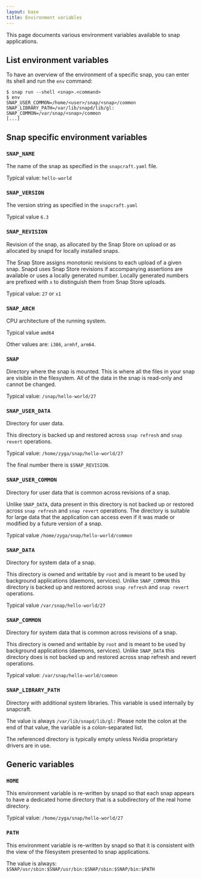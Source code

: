 ```yaml
---
layout: base
title: Environment variables
---
```


This page documents various environment variables available to snap applications.

## List environment variables

To have an overview of the environment of a specific snap, you can enter its shell and run the `env` command:

    $ snap run --shell <snap>.<command>
    $ env
    SNAP_USER_COMMON=/home/<user>/snap/<snap>/common
    SNAP_LIBRARY_PATH=/var/lib/snapd/lib/gl:
    SNAP_COMMON=/var/snap/<snap>/common
    [...]

## Snap specific environment variables

### `SNAP_NAME`

The name of the snap as specified in the `snapcraft.yaml` file.

Typical value: `hello-world`

### `SNAP_VERSION`

The version string as specified in the `snapcraft.yaml`

Typical value `6.3`

### `SNAP_REVISION`

Revision of the snap, as allocated by the Snap Store on upload or as allocated by snapd for locally installed snaps.

The Snap Store assigns monotonic revisions to each upload of a given snap. Snapd uses Snap Store revisions if accompanying assertions are available or uses a locally generated number. Locally generated numbers are prefixed with `x` to distinguish them from Snap Store uploads.

Typical value: `27` or `x1`

### `SNAP_ARCH`

CPU architecture of the running system.

Typical value `amd64`

Other values are: `i386`, `armhf`, `arm64`.

### `SNAP`

Directory where the snap is mounted. This is where all the files in your snap are visible in the filesystem.
All of the data in the snap is read-only and cannot be changed.

Typical value: `/snap/hello-world/27`

### `SNAP_USER_DATA`

Directory for user data.

This directory is backed up and restored across `snap refresh` and `snap revert` operations.

Typical value: `/home/zyga/snap/hello-world/27`

The final number there is `$SNAP_REVISION`.

### `SNAP_USER_COMMON`

Directory for user data that is common across revisions of a snap.

Unlike `SNAP_DATA`, data present in this directory is not backed up or restored across `snap refresh` and `snap revert` operations. The directory is suitable for large data that the application can access even if it was made or modified by a future version of a snap.

Typical value `/home/zyga/snap/hello-world/common`

### `SNAP_DATA`

Directory for system data of a snap.

This directory is owned and writable by `root` and is meant to be used by background applications (daemons, services). Unlike `SNAP_COMMON` this directory is backed up and restored across `snap refresh` and `snap revert` operations.

Typical value `/var/snap/hello-world/27`

### `SNAP_COMMON`

Directory for system data that is common across revisions of a snap.

This directory is owned and writable by `root` and is meant to be used by background applications (daemons, services). Unlike `SNAP_DATA` this directory does is not backed up and restored across snap refresh and revert operations.

Typical value: `/var/snap/hello-world/common`

### `SNAP_LIBRARY_PATH`

Directory with additional system libraries. This variable is used internally by snapcraft.

The value is always `/var/lib/snapd/lib/gl:` Please note the colon at the end of that value, the variable is a colon-separated list.

The referenced directory is typically empty unless Nvidia proprietary drivers are in use.

## Generic variables

### `HOME`

This environment variable is re-written by snapd so that each snap appears to have a dedicated home directory that is a subdirectory of the real home directory.

Typical value: `/home/zyga/snap/hello-world/27`

### `PATH`

This environment variable is re-written by snapd so that it is consistent with the view of the filesystem presented to snap applications.

The value is always: `$SNAP/usr/sbin:$SNAP/usr/bin:$SNAP/sbin:$SNAP/bin:$PATH`
